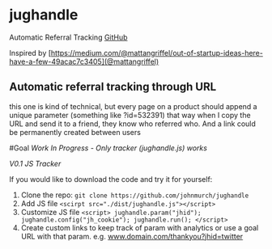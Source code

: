 # jughandle
Automatic Referral Tracking
[GitHub](https://github.com/johnmurch/jughandle)


Inspired by [https://medium.com/@mattangriffel/out-of-startup-ideas-here-have-a-few-49acac7c3405](@mattangriffel)

## Automatic referral tracking through URL
this one is kind of technical, but every page on a product should append a unique parameter (something like ?id=532391) that way when I copy the URL and send it to a friend, they know who referred who. And a link could be permanently created between users


#Goal
*Work In Progress - Only tracker (jughandle.js) works*

*V0.1 JS Tracker*

If you would like to download the code and try it for yourself:

1. Clone the repo: `git clone https://github.com/johnmurch/jughandle`
2. Add JS file `<scirpt src="./dist/jughandle.js"></script>`
3. Customize JS file `<script>
jughandle.param("jhid");
jughandle.config("jh_cookie");
jughandle.run();
</script>`
4. Create custom links to keep track of param with analytics or use a goal URL with that param. e.g. www.domain.com/thankyou?jhid=twitter

